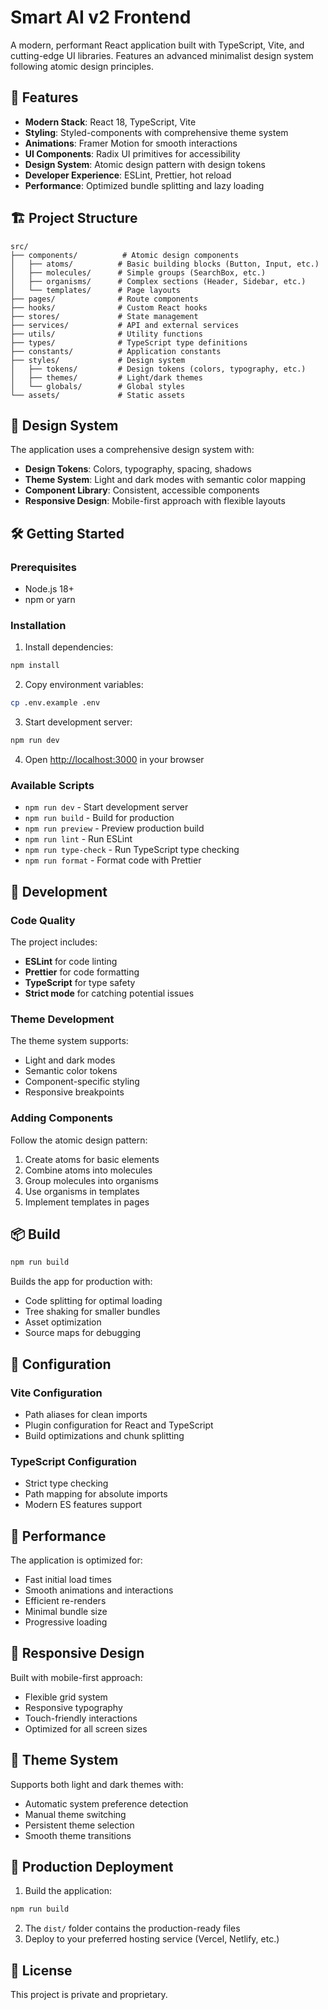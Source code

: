 # Smart AI v2 Frontend

A modern, performant React application built with TypeScript, Vite, and cutting-edge UI libraries. Features an advanced minimalist design system following atomic design principles.

## 🚀 Features

- **Modern Stack**: React 18, TypeScript, Vite
- **Styling**: Styled-components with comprehensive theme system
- **Animations**: Framer Motion for smooth interactions
- **UI Components**: Radix UI primitives for accessibility
- **Design System**: Atomic design pattern with design tokens
- **Developer Experience**: ESLint, Prettier, hot reload
- **Performance**: Optimized bundle splitting and lazy loading

## 🏗️ Project Structure

```
src/
├── components/          # Atomic design components
│   ├── atoms/          # Basic building blocks (Button, Input, etc.)
│   ├── molecules/      # Simple groups (SearchBox, etc.)
│   ├── organisms/      # Complex sections (Header, Sidebar, etc.)
│   └── templates/      # Page layouts
├── pages/              # Route components
├── hooks/              # Custom React hooks
├── stores/             # State management
├── services/           # API and external services
├── utils/              # Utility functions
├── types/              # TypeScript type definitions
├── constants/          # Application constants
├── styles/             # Design system
│   ├── tokens/         # Design tokens (colors, typography, etc.)
│   ├── themes/         # Light/dark themes
│   └── globals/        # Global styles
└── assets/             # Static assets
```

## 🎨 Design System

The application uses a comprehensive design system with:

- **Design Tokens**: Colors, typography, spacing, shadows
- **Theme System**: Light and dark modes with semantic color mapping
- **Component Library**: Consistent, accessible components
- **Responsive Design**: Mobile-first approach with flexible layouts

## 🛠️ Getting Started

### Prerequisites

- Node.js 18+ 
- npm or yarn

### Installation

1. Install dependencies:
```bash
npm install
```

2. Copy environment variables:
```bash
cp .env.example .env
```

3. Start development server:
```bash
npm run dev
```

4. Open [http://localhost:3000](http://localhost:3000) in your browser

### Available Scripts

- `npm run dev` - Start development server
- `npm run build` - Build for production
- `npm run preview` - Preview production build
- `npm run lint` - Run ESLint
- `npm run type-check` - Run TypeScript type checking
- `npm run format` - Format code with Prettier

## 🧪 Development

### Code Quality

The project includes:
- **ESLint** for code linting
- **Prettier** for code formatting
- **TypeScript** for type safety
- **Strict mode** for catching potential issues

### Theme Development

The theme system supports:
- Light and dark modes
- Semantic color tokens
- Component-specific styling
- Responsive breakpoints

### Adding Components

Follow the atomic design pattern:
1. Create atoms for basic elements
2. Combine atoms into molecules
3. Group molecules into organisms
4. Use organisms in templates
5. Implement templates in pages

## 📦 Build

```bash
npm run build
```

Builds the app for production with:
- Code splitting for optimal loading
- Tree shaking for smaller bundles
- Asset optimization
- Source maps for debugging

## 🔧 Configuration

### Vite Configuration
- Path aliases for clean imports
- Plugin configuration for React and TypeScript
- Build optimizations and chunk splitting

### TypeScript Configuration
- Strict type checking
- Path mapping for absolute imports
- Modern ES features support

## 🎯 Performance

The application is optimized for:
- Fast initial load times
- Smooth animations and interactions
- Efficient re-renders
- Minimal bundle size
- Progressive loading

## 📱 Responsive Design

Built with mobile-first approach:
- Flexible grid system
- Responsive typography
- Touch-friendly interactions
- Optimized for all screen sizes

## 🌙 Theme System

Supports both light and dark themes with:
- Automatic system preference detection
- Manual theme switching
- Persistent theme selection
- Smooth theme transitions

## 🚀 Production Deployment

1. Build the application:
```bash
npm run build
```

2. The `dist/` folder contains the production-ready files
3. Deploy to your preferred hosting service (Vercel, Netlify, etc.)

## 📄 License

This project is private and proprietary.